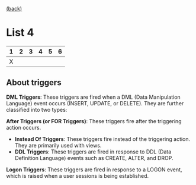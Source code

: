 [(back)](../)

# List 4
| 1 | 2 | 3 | 4 | 5 | 6 |
|---|---|---|---|---|---|
| X |   |   |   |   |   |

## About triggers
**DML Triggers**: These triggers are fired when a DML (Data Manipulation Language) event occurs (INSERT, UPDATE, or DELETE). They are further classified into two types:  

**After Triggers (or FOR Triggers)**: These triggers fire after the triggering action occurs.   
* **Instead Of Triggers**: These triggers fire instead of the triggering action. They are primarily used with views.  
* **DDL Triggers**: These triggers are fired in response to DDL (Data Definition Language) events such as CREATE, ALTER, and DROP.  

**Logon Triggers**: These triggers are fired in response to a LOGON event, which is raised when a user sessions is being established.  

